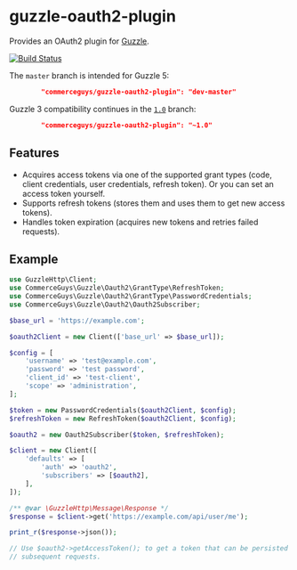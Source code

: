 guzzle-oauth2-plugin
====================

Provides an OAuth2 plugin for [Guzzle](http://guzzlephp.org/).

[![Build Status](https://travis-ci.org/commerceguys/guzzle-oauth2-plugin.svg)](https://travis-ci.org/commerceguys/guzzle-oauth2-plugin)

The `master` branch is intended for Guzzle 5:
```json
        "commerceguys/guzzle-oauth2-plugin": "dev-master"
```

Guzzle 3 compatibility continues in the [`1.0`](https://github.com/commerceguys/guzzle-oauth2-plugin/tree/1.0) branch:
```json
        "commerceguys/guzzle-oauth2-plugin": "~1.0"
```

## Features

- Acquires access tokens via one of the supported grant types (code, client credentials,
  user credentials, refresh token). Or you can set an access token yourself.
- Supports refresh tokens (stores them and uses them to get new access tokens).
- Handles token expiration (acquires new tokens and retries failed requests).

## Example
```php
use GuzzleHttp\Client;
use CommerceGuys\Guzzle\Oauth2\GrantType\RefreshToken;
use CommerceGuys\Guzzle\Oauth2\GrantType\PasswordCredentials;
use CommerceGuys\Guzzle\Oauth2\Oauth2Subscriber;

$base_url = 'https://example.com';

$oauth2Client = new Client(['base_url' => $base_url]);

$config = [
    'username' => 'test@example.com',
    'password' => 'test password',
    'client_id' => 'test-client',
    'scope' => 'administration',
];

$token = new PasswordCredentials($oauth2Client, $config);
$refreshToken = new RefreshToken($oauth2Client, $config);

$oauth2 = new Oauth2Subscriber($token, $refreshToken);

$client = new Client([
    'defaults' => [
        'auth' => 'oauth2',
        'subscribers' => [$oauth2],
    ],
]);

/** @var \GuzzleHttp\Message\Response */
$response = $client->get('https://example.com/api/user/me');

print_r($response->json());

// Use $oauth2->getAccessToken(); to get a token that can be persisted for
// subsequent requests.

```
